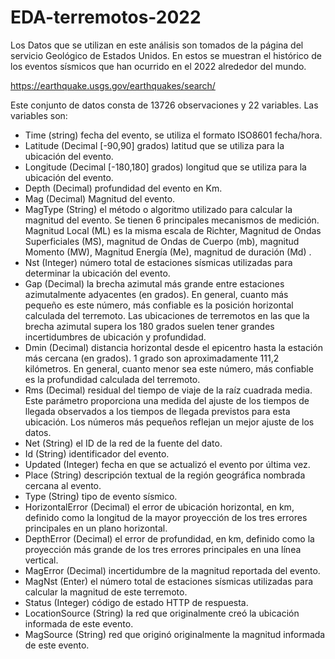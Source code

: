 # EDA-terremotos-2022

Los Datos que se utilizan en este análisis son tomados de la página del servicio Geológico de Estados Unidos. En estos se muestran  el histórico de los eventos sísmicos que han ocurrido en el 2022 alrededor del mundo. 

https://earthquake.usgs.gov/earthquakes/search/

Este conjunto de datos consta de 13726 observaciones y 22 variables. Las variables son:
-   Time (string) fecha del evento, se utiliza el formato ISO8601 fecha/hora.
-   Latitude (Decimal [-90,90] grados) latitud que se utiliza para la ubicación del evento.
-   Longitude (Decimal [-180,180] grados) longitud que se utiliza para la ubicación del evento.
-   Depth (Decimal) profundidad del evento en Km.
-   Mag  (Decimal) Magnitud del evento.
-   MagType (String) el método o algoritmo utilizado para calcular la magnitud del evento. Se tienen 6 principales mecanismos de medición. Magnitud Local (ML) es la misma escala de Richter, Magnitud de Ondas Superficiales (MS), magnitud de Ondas de Cuerpo (mb), magnitud Momento (MW), Magnitud Energía (Me), magnitud de duración (Md) .
-   Nst (Integer) número total de estaciones sísmicas utilizadas para determinar la ubicación del evento.
-   Gap (Decimal) la brecha azimutal más grande entre estaciones azimutalmente adyacentes (en grados). En general, cuanto más pequeño es este número, más confiable es la posición horizontal calculada del terremoto. Las ubicaciones de terremotos en las que la brecha azimutal supera los 180 grados suelen tener grandes incertidumbres de ubicación y profundidad.
-   Dmin (Decimal) distancia horizontal desde el epicentro hasta la estación más cercana (en grados). 1 grado son aproximadamente 111,2 kilómetros. En general, cuanto menor sea este número, más confiable es la profundidad calculada del terremoto.
-   Rms (Decimal) residual del tiempo de viaje de la raíz cuadrada media. Este parámetro proporciona una medida del ajuste de los tiempos de llegada observados a los tiempos de llegada previstos para esta ubicación. Los números más pequeños reflejan un mejor ajuste de los datos.
-   Net (String) el ID de la red de la fuente del dato.
-   Id (String) identificador del evento.
-   Updated (Integer) fecha en que se actualizó el evento por última vez.
-   Place (String) descripción textual de la región geográfica nombrada cercana al evento.
-   Type (String) tipo de evento sísmico.
-   HorizontalError (Decimal) el error de ubicación horizontal, en km, definido como la longitud de la mayor proyección de los tres errores principales en un plano horizontal.
-   DepthError (Decimal) el error de profundidad, en km, definido como la proyección más grande de los tres errores principales en una línea vertical.
-   MagError (Decimal) incertidumbre de la magnitud reportada del evento.
-   MagNst (Enter) el número total de estaciones sísmicas utilizadas para calcular la magnitud de este terremoto.
-   Status (Integer) código de estado HTTP de respuesta.
-   LocationSource (String) la red que originalmente creó la ubicación informada de este evento.
-   MagSource (String) red que originó originalmente la magnitud informada de este evento.

